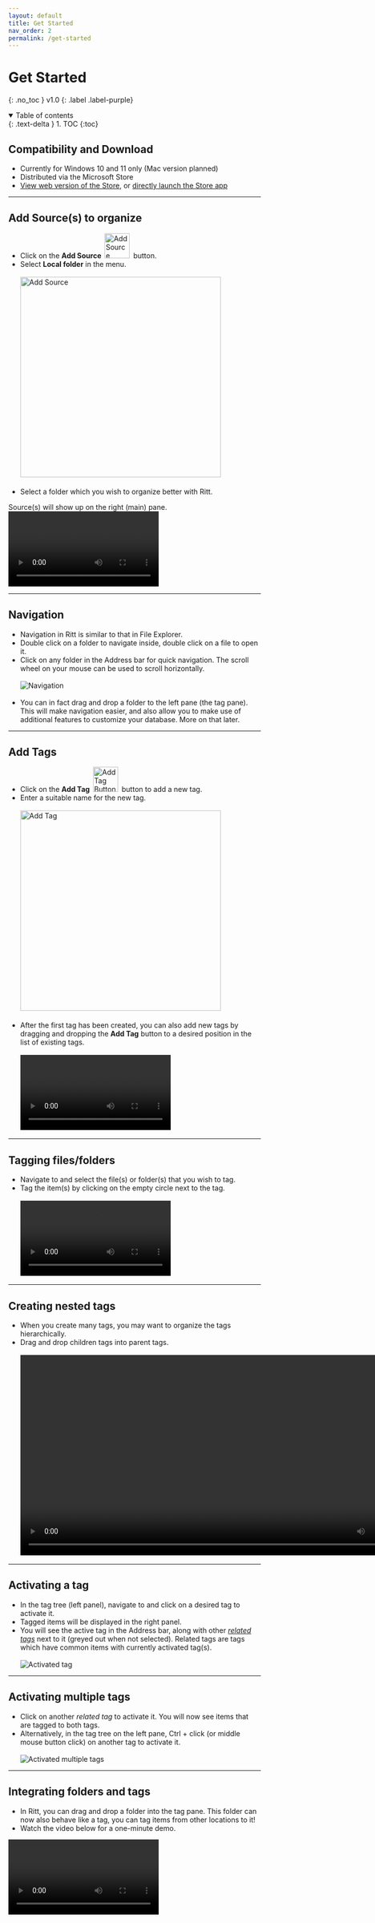 ```yaml
---
layout: default
title: Get Started
nav_order: 2
permalink: /get-started
---
```


# Get Started
{: .no_toc }
v1.0
{: .label .label-purple}

<details open markdown="block">
  <summary>
    Table of contents
  </summary>
  {: .text-delta }
1. TOC
{:toc}
</details>

## Compatibility and Download

- Currently for Windows 10 and 11 only (Mac version planned)
- Distributed via the Microsoft Store
- [View web version of the Store](https://www.microsoft.com/store/apps/9N020ZXP2Z1G?cid=storebadge&ocid=badge), or [directly launch the Store app](ms-windows-store://pdp/?ProductId=9N020ZXP2Z1G)

---

## Add Source(s) to organize

- Click on the **Add Source** <img src="img/Button-Add-Source.png" alt="Add Source Button" width="50" style="padding: 0px 3px 0px 3px"/> button.
- Select **Local folder** in the menu. <br/><br/><img src="img/v1.0-PNG-Add-Source-Local-Folder.png" alt="Add Source" width="400"/><br/><br/>
- Select a folder which you wish to organize better with Ritt. 

Source(s) will show up on the right (main) pane.
<video autoplay loop controls>
  <source src="/img/v1.0-MP4-Add-Source-Local-Folder.mp4" type="video/mp4">
</video>


---

## Navigation

- Navigation in Ritt is similar to that in File Explorer.
- Double click on a folder to navigate inside, double click on a file to open it.
- Click on any folder in the Address bar for quick navigation. The scroll wheel on your mouse can be used to scroll horizontally.<br/><br/>![Navigation](/img/v1.0-PNG-Navigation.png)<br/><br/>
- You can in fact drag and drop a folder to the left pane (the tag pane). This will make navigation easier, and also allow you to make use of additional features to customize your database. More on that later.

---

## Add Tags

- Click on the **Add Tag** <img src="img/Button-Add-Tag.png" alt="Add Tag Button" width="50" style="padding: 0px 3px 0px 3px"/> button to add a new tag.
- Enter a suitable name for the new tag. <br/><br/><img src="img/v1.0-PNG-Add-Tag.png" alt="Add Tag" width="400"/><br/><br/>
- After the first tag has been created, you can also add new tags by dragging and dropping the **Add Tag** button to a desired position in the list of existing tags.<br/><br/>
  <video autoplay loop controls>
    <source src="/img/v1.0-MP4-Add-Tag-Drag-and-Drop.mp4" type="video/mp4">
  </video>

---

## Tagging files/folders

- Navigate to and select the file(s) or folder(s) that you wish to tag.
- Tag the item(s) by clicking on the empty circle next to the tag. <br/><br/>
  <video autoplay loop controls>
    <source src="/img/v1.0-MP4-Tag-Item.mp4" type="video/mp4">
  </video>

---

## Creating nested tags

- When you create many tags, you may want to organize the tags hierarchically.
- Drag and drop children tags into parent tags.<br/><br/>
  <video autoplay loop width="800" controls>
    <source src="/img/v1.0-MP4-Creating-Nested-Tags.mp4" type="video/mp4">
  </video>

---

## Activating a tag

- In the tag tree (left panel), navigate to and click on a desired tag to activate it.
- Tagged items will be displayed in the right panel.
- You will see the active tag in the Address bar, along with other [*related tags*](/tags/related-tags) next to it (greyed out when not selected). Related tags are tags which have common items with currently activated tag(s).
<br/><br/>![Activated tag](/img/v1.0-PNG-Activating-a-Tag.png)

---

## Activating multiple tags

- Click on another *related tag* to activate it. You will now see items that are tagged to both tags.
- Alternatively, in the tag tree on the left pane, Ctrl + click (or middle mouse button click) on another tag to activate it. <br/><br/>![Activated multiple tags](/img/v1.0-PNG-Activating-Multiple-Tags.png)

---

## Integrating folders and tags

- In Ritt, you can drag and drop a folder into the tag pane. This folder can now also behave like a tag, you can tag items from other locations to it!<br/>
- Watch the video below for a one-minute demo.
<video loop controls>
<source src="../img/v1.0-MP4-Integrating-Folders-and-Tags.mp4" type="video/mp4">
</video>

